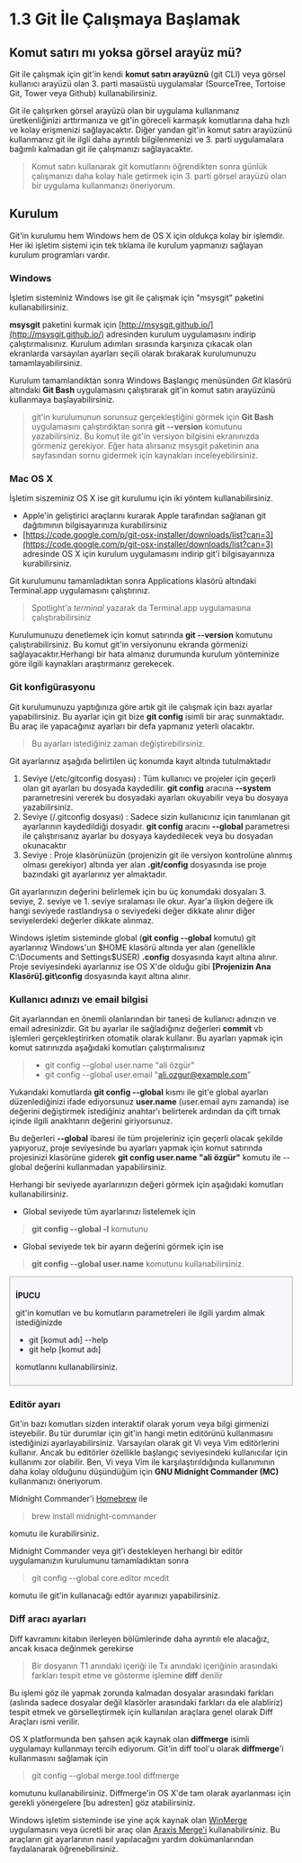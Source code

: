 # 1.3 Git İle Çalışmaya Başlamak

## Komut satırı mı yoksa görsel arayüz mü?

Git ile çalışmak için git'in kendi **komut satırı arayüznü** (git CLI) veya görsel kullanıcı arayüzü olan 3. parti masaüstü uygulamalar (SourceTree, Tortoise Git, Tower veya Github) kullanabilirsiniz.

Git ile çalışırken görsel arayüzü olan bir uygulama kullanmanız üretkenliğinizi arttırmanıza ve git'in göreceli karmaşık komutlarına daha hızlı ve kolay erişmenizi sağlayacaktır. Diğer yandan git'in komut satırı arayüzünü kullanmanız git ile ilgli daha ayrıntılı bilgilenmenizi ve 3. parti uygulamalara bağımlı kalmadan git ile çalışmanızı sağlayacaktır.

> Komut satırı kullanarak git komutlarını öğrendikten sonra günlük çalışmanızı daha kolay hale getirmek için 3. parti görsel arayüzü olan bir uygulama kullanmanızı öneriyorum.

## Kurulum

Git'in kurulumu hem Windows hem de OS X için oldukça kolay bir işlemdir. Her iki işletim sistemi için tek tıklama ile kurulum yapmanızı sağlayan kurulum programları vardır.

### Windows
İşletim sisteminiz Windows ise git ile çalışmak için "msysgit" paketini kullanabilirsiniz.

**msysgit** paketini kurmak için [http://msysgit.github.io/](http://msysgit.github.io/) adresinden kurulum uygulamasını indirip çalıştırmalısınız. Kurulum adımları sırasında karşınıza çıkacak olan ekranlarda varsayılan ayarları seçili olarak bırakarak kurulumunuzu tamamlayabilirsiniz.

Kurulum tamamlandıktan sonra Windows Başlangıç menüsünden *Git* klasörü altındaki **Git Bash** uygulamasını çalıştırarak git'in komut satırı arayüzünü kullanmaya başlayabilirsiniz.

> git'in kurulumunun sorunsuz gerçekleştiğini görmek için **Git Bash** uygulamasını çalıştırdıktan sonra **git --version** komutunu yazabilirsiniz. Bu komut ile git'in versiyon bilgisini ekranınızda görmeniz gerekiyor. Eğer hata alırsanız msysgit paketinin ana sayfasından sornu gidermek için kaynakları inceleyebilirsiniz.

### Mac OS X

İşletim siszeminiz OS X ise git kurulumu için iki yöntem kullanabilirsiniz.
* Apple'in geliştirici araçlarını kurarak Apple tarafından sağlanan git dağıtımının bilgisayarınıza kurabilirsiniz
* [https://code.google.com/p/git-osx-installer/downloads/list?can=3](https://code.google.com/p/git-osx-installer/downloads/list?can=3) adresinde OS X için kurulum uygulamasını indirip git'i bilgisayarınıza kurabilirsiniz.

Git kurulumunu tamamladıktan sonra Applications klasörü altındaki Terminal.app uygulamasını çalıştırınız.

> Spotlight'a *terminal* yazarak da Terminal.app uygulamasına çalıştırabilirsiniz

Kurulumunuzu denetlemek için komut satırında **git --version** komutunu çalıştırabilirsiniz. Bu komut git'in versiyonunu ekranda görmenizi sağlayacaktır.Herhangi bir hata almanız durumunda kurulum yönteminize göre ilgili kaynakları araştırmanız gerekecek.

### Git konfigürasyonu
Git kurulumunuzu yaptığınıza göre artık git ile çalışmak için bazı ayarlar yapabilirsiniz. Bu ayarlar için git bize **git config** isimli bir araç sunmaktadır. Bu araç ile yapacağınız ayarları bir defa yapmanız yeterli olacaktır.

> Bu ayarları istediğiniz zaman değiştirebilirsiniz.

Git ayarlarınız aşağıda belirtilen üç konumda kayıt altında tutulmaktadır


1. Seviye (/etc/gitconfig dosyası) : Tüm kullanıcı ve projeler için geçerli olan git ayarları bu dosyada kaydedilir. **git config** aracına **--system** parametresini vererek bu dosyadaki ayarları okuyabilir veya bu dosyaya yazabilirsiniz.
2. Seviye (/.gitconfig dosyası) : Sadece sizin kullanıcınız için tanımlanan git ayarlarının kaydedildiği dosyadır. **git config** aracını **--global** parametresi ile çalıştırısanız ayarlar bu dosyaya kaydedilecek veya bu dosyadan okunacaktır
3. Seviye : Proje klasörünüzün (projenizin git ile versiyon kontrolüne alınmış olması gerekiyor) altında yer alan  **.git/config** dosyasında ise proje bazındaki git ayarlarınız yer almaktadır.

Git ayarlarınızın değerini belirlemek için bu üç konumdaki dosyaları 3. seviye, 2. seviye ve 1. seviye sıralaması ile okur. Ayar'a ilişkin değere ilk hangi seviyede rastlandıysa o seviyedeki değer dikkate alınır diğer seviyelerdeki değerler dikkate alınmaz.

Windows işletim sisteminde global (**git config --global** komutu) git ayarlarınız Windows'un $HOME klasörü altında yer alan (genellikle C:\Documents and Settings\$USER) **.config** dosyasında kayıt altına alınır. Proje seviyesindeki ayarlarınız ise OS X'de olduğu gibi **[Projenizin Ana Klasörü]\.git\config** dosyasında kayıt altına alınır.

### Kullanıcı adınızı ve email bilgisi

Git ayarlarından en önemli olanlarından bir tanesi de kullanıcı adınızın ve email adresinizdir. Git bu ayarlar ile sağladığınız değerleri **commit** vb işlemleri gerçekleştirirken otomatik olarak kullanır. Bu ayarları yapmak için komut satırınızda aşağıdaki komutları çalıştırmalısınız
> * git config --global user.name "ali özgür"
> * git config --global user.email "ali.ozgur@example.com"

Yukarıdaki komutlarda **git config --global** kısmı ile git'e global ayarları düzenlediğinizi ifade ediyorsunuz **user.name** (user.email aynı zamanda) ise değerini değiştirmek istediğiniz anahtar'ı belirterek ardından da çift tırnak içinde ilgili anakhtarın değerini giriyorsunuz.

Bu değerleri **--global** ibaresi ile tüm projeleriniz için geçerli olacak şekilde yapıyoruz, proje seviyesinde bu ayarları yapmak için komut satırında projesinizi klasörüne giderek **git config user.name "ali özgür"** komutu ile --global değerini kullanmadan yapabilirsiniz.

Herhangi bir seviyede ayarlarınızın değeri görmek için aşağıdaki komutları kullanabilirsiniz.

* Global seviyede tüm ayarlarınızı listelemek için
> **git config --global -l** komutunu
* Global seviyede tek bir ayarın değerini görmek için ise
> **git config --global user.name** komutunu kullanabilirsiniz.

<div style="background-color:rgb(247,248,250); padding:10px; marign:10px; border:1px solid darkgrey">
    <p style="font-weight:bold">İPUCU</p>
    <p>git'in komutları ve bu komutların parametreleri ile ilgili yardım almak istediğinizde
        <ul>
            <li>git [komut adı] --help</li>
            <li>git help [komut adı]</li>
        </ul>
    komutlarını kullanabilirsiniz.
    </p>
</div>

### Editör ayarı
Git'in bazı komutları sizden interaktif olarak yorum veya bilgi girmenizi isteyebilir. Bu tür durumlar için git'in hangi metin editörünü kullanmasını istediğinizi ayarlayabilirsiniz. Varsayılan olarak git Vi veya Vim editörlerini kullanır. Ancak bu editörler özellikle başlangıç seviyesindeki kullanıcılar için kullanımı zor olabilir. Ben, Vi veya Vim ile karşılaştırıldığında kullanımının daha kolay olduğunu düşündüğüm için **GNU Midnight Commander (MC)** kullanmanızı öneriyorum.

Midnight Commander'i [Homebrew](http://brew.sh/) ile
> brew install midnight-commander

komutu ile kurabilirsiniz.

Midnight Commander veya git'i destekleyen herhangi bir editör uygulamanızın kurulumunu tamamladıktan sonra

> git config --global core.editor mcedit

komutu ile git'in kullanacağı edtör ayarınızı yapabilirsiniz.

### Diff aracı ayarları

Diff kavramını kitabın ilerleyen bölümlerinde daha ayrıntılı ele alacağız, ancak kısaca değinmek gerekirse

> Bir dosyanın T1 anındaki içeriği ile Tx anındaki içeriğinin arasındaki farkları tespit etme ve gösterme işlemine **diff** denilir

Bu işlemi göz ile yapmak zorunda kalmadan dosyalar arasındaki farkları (aslında sadece dosyalar değil klasörler arasındaki farkları da ele alabliriz) tespit etmek ve görselleştirmek için kullanılan araçlara genel olarak Diff Araçları ismi verilir.

OS X platformunda ben şahsen açık kaynak olan **diffmerge** isimli uygulamayı kullanmayı tercih ediyorum. Git'in diff tool'u olarak **diffmerge**'i kullanmasını sağlamak için
> git config --global merge.tool diffmerge

komutunu kullanabilirsiniz. Diffmerge'in OS X'de tam olarak ayarlanması için gerekli yönergelere [bu adresten] göz atabilirsiniz.

Windows işletim sisteminde ise yine açık kaynak olan [WinMerge](http://winmerge.org/downloads/) uygulamasını veya ücretli bir araç olan [Araxis Merge'i](http://www.araxis.com/merge/download.en) kullanabilirsiniz. Bu araçların git ayarlarının nasıl yapılacağını yardım dokümanlarından faydalanarak öğrenebilirsiniz.



